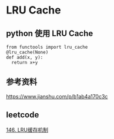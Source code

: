 # LRU Cache


## python 使用 LRU Cache

```
from functools import lru_cache
@lru_cache(None)
def add(x, y):
  return x+y
```


## 参考资料

<https://www.jianshu.com/p/b1ab4a170c3c>

## leetcode

[146. LRU缓存机制](https://leetcode-cn.com/problems/lru-cache/)